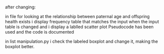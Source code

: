 after changing:

in file for looking at the relationship between paternal age and offspring health exists
i display frequency table that matches the input when the input table is changed
and i display a lablled scatter plot
Pseudocode has been used and the code is documented

in list manipulation.py
i check the labeled boxplot and change it, making the boxplot better.
